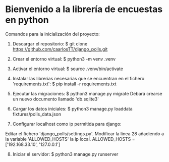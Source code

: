 # Bienvenido a la librería de encuestas en python

Comandos para la inicialización del proyecto:

1. Descargar el repositorio:
$ git clone https://github.com/caarlosTT/django_polls.git

2. Crear el entorno virtual:
$ python3 -m venv .venv

3. Activar el entorno virtual:
$ source .venv/bin/activate

4. Instalar las librerias necesarias que se encuentran en el fichero 'requirements.txt':
$ pip install -r requirements.txt

5. Ejecutar las migraciones:
$ python3 manage.py migrate
Debará crearse un nuevo documento llamado 'db.sqlite3'

6. Cargar los datos iniciales:
$ python3 manage.py loaddata fixtures/polls_data.json

7. Configurar localhost como ip permitida para django:

Editar el fichero 'django_polls/settings.py'. Modificar la linea 28 añadiendo a la variable 'ALLOWED_HOSTS' la ip local.
ALLOWED_HOSTS = ['192.168.33.10', '127.0.0.1']

8. Iniciar el servidor:
$ python3 manage.py runserver